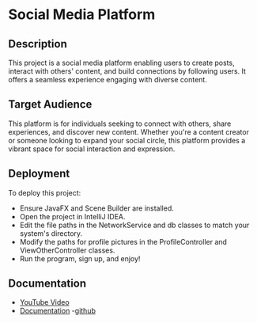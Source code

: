 # Social Media Platform

## Description

This project is a social media platform enabling users to create posts, interact with others' content, and build connections by following users. It offers a seamless experience engaging with diverse content. 

## Target Audience

This platform is for individuals seeking to connect with others, share experiences, and discover new content. Whether you're a content creator or someone looking to expand your social circle, this platform provides a vibrant space for social interaction and expression.



## Deployment

To deploy this project:

- Ensure JavaFX and Scene Builder are installed.
- Open the project in IntelliJ IDEA.
- Edit the file paths in the NetworkService and db classes to match your system's directory.
- Modify the paths for profile pictures in the ProfileController and ViewOtherController classes.
- Run the program, sign up, and enjoy!




## Documentation

- [YouTube Video](https://youtu.be/b4XRnrbL1zA)
- [Documentation](https://1drv.ms/w/c/b0675a3fd69343f3/EXoA2WEuoVpJrE2dTnJbBaQBY4Cupy7-1xmC6190lsKLMA?e=MilDnL)
-[github](https://github.com/seif-elden/phase2-advanced)